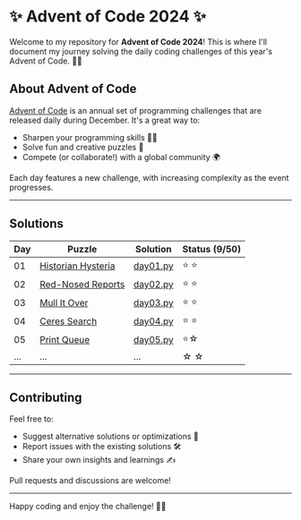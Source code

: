 # ✨ Advent of Code 2024 ✨

Welcome to my repository for **Advent of Code 2024**! 
This is where I'll document my journey solving the daily 
coding challenges of this year's Advent of Code. 🎄✨

## About Advent of Code

[Advent of Code](https://adventofcode.com/) is an annual set of programming challenges that are released daily during December. It's a great way to:

- Sharpen your programming skills 🧑‍💻
- Solve fun and creative puzzles 🎁
- Compete (or collaborate!) with a global community 🌍

Each day features a new challenge, with increasing complexity as the event progresses.

---

## Solutions

| Day | Puzzle                                                  | Solution                       | Status (9/50) |
|-----|---------------------------------------------------------|--------------------------------|---------------|
| 01  | [Historian Hysteria](https://adventofcode.com/2024/day/1) | [day01.py](solutions/day01.py) | ⭐️ ⭐          |
| 02  | [Red-Nosed Reports](https://adventofcode.com/2024/day/2) | [day02.py](solutions/day02.py) | ⭐ ⭐           |
| 03  | [Mull It Over](https://adventofcode.com/2024/day/3)     | [day03.py](solutions/day03.py) | ⭐ ⭐           |
| 04  | [Ceres Search](https://adventofcode.com/2024/day/4)     | [day04.py](solutions/day04.py) | ⭐ ⭐           |
| 05  | [Print Queue](https://adventofcode.com/2024/day/5) | [day05.py](solutions/day05.py) | ⭐☆           |
| ... | ...                                                     | ...                            | ☆ ☆           |

---

## Contributing

Feel free to:

- Suggest alternative solutions or optimizations 🚀
- Report issues with the existing solutions 🛠️
- Share your own insights and learnings ✍️

Pull requests and discussions are welcome!

---

Happy coding and enjoy the challenge! 🎄🎅